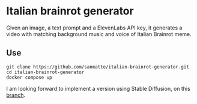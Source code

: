 # Italian brainrot generator
Given an image, a text prompt and a ElevenLabs API key, it generates a video with matching background music and voice of Italian Brainrot meme.

## Use
```shell
git clone https://github.com/sanmatte/italian-brainrot-generator.git
cd italian-brainrot-generator
docker compose up
```
I am looking forward to implement a version using Stable Diffusion, on this [branch](https://github.com/sanmatte/italian-brainrot-generator/tree/feat/stable-diffusion).
